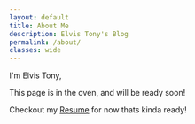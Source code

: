 ```yaml
---
layout: default
title: About Me
description: Elvis Tony's Blog
permalink: /about/
classes: wide
---
```



I'm Elvis Tony,

This page is in the oven, and will be ready soon!

Checkout my [Resume](https://elvistony.github.io/resume/) for now thats kinda ready! 
